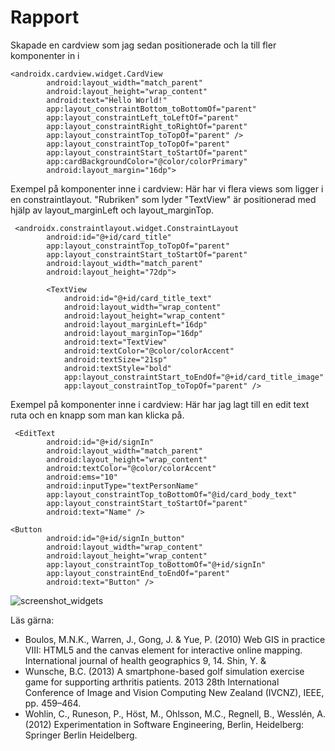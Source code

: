 
# Rapport

Skapade en cardview som jag sedan positionerade och la till fler komponenter in i

```
<androidx.cardview.widget.CardView
        android:layout_width="match_parent"
        android:layout_height="wrap_content"
        android:text="Hello World!"
        app:layout_constraintBottom_toBottomOf="parent"
        app:layout_constraintLeft_toLeftOf="parent"
        app:layout_constraintRight_toRightOf="parent"
        app:layout_constraintTop_toTopOf="parent" />
        app:layout_constraintTop_toTopOf="parent"
        app:layout_constraintStart_toStartOf="parent"
        app:cardBackgroundColor="@color/colorPrimary"
        android:layout_margin="16dp">

```
Exempel på komponenter inne i cardview: Här har vi flera views som ligger i en constraintlayout. "Rubriken" som lyder "TextView" är positionerad med hjälp av layout_marginLeft och layout_marginTop.
```
 <androidx.constraintlayout.widget.ConstraintLayout
        android:id="@+id/card_title"
        app:layout_constraintTop_toTopOf="parent"
        app:layout_constraintStart_toStartOf="parent"
        android:layout_width="match_parent"
        android:layout_height="72dp">
        
        <TextView
            android:id="@+id/card_title_text"
            android:layout_width="wrap_content"
            android:layout_height="wrap_content"
            android:layout_marginLeft="16dp"
            android:layout_marginTop="16dp"
            android:text="TextView"
            android:textColor="@color/colorAccent"
            android:textSize="21sp"
            android:textStyle="bold"
            app:layout_constraintStart_toEndOf="@+id/card_title_image"
            app:layout_constraintTop_toTopOf="parent" />

```

Exempel på komponenter inne i cardview: Här har jag lagt till en edit text ruta och en knapp som man kan klicka på.
```
 <EditText
        android:id="@+id/signIn"
        android:layout_width="match_parent"
        android:layout_height="wrap_content"
        android:textColor="@color/colorAccent"
        android:ems="10"
        android:inputType="textPersonName"
        app:layout_constraintTop_toBottomOf="@id/card_body_text"
        app:layout_constraintStart_toStartOf="parent"
        android:text="Name" />
        
<Button
        android:id="@+id/signIn_button"
        android:layout_width="wrap_content"
        android:layout_height="wrap_content"
        app:layout_constraintTop_toBottomOf="@+id/signIn"
        app:layout_constraintEnd_toEndOf="parent"
        android:text="Button" />

```
![screenshot_widgets](https://github.com/b21oscpe/mobileapp-programming-widgets/assets/102578165/d2007e07-5ff8-4b70-846c-b81c3501b65c)

Läs gärna:

- Boulos, M.N.K., Warren, J., Gong, J. & Yue, P. (2010) Web GIS in practice VIII: HTML5 and the canvas element for interactive online mapping. International journal of health geographics 9, 14. Shin, Y. &
- Wunsche, B.C. (2013) A smartphone-based golf simulation exercise game for supporting arthritis patients. 2013 28th International Conference of Image and Vision Computing New Zealand (IVCNZ), IEEE, pp. 459–464.
- Wohlin, C., Runeson, P., Höst, M., Ohlsson, M.C., Regnell, B., Wesslén, A. (2012) Experimentation in Software Engineering, Berlin, Heidelberg: Springer Berlin Heidelberg.
